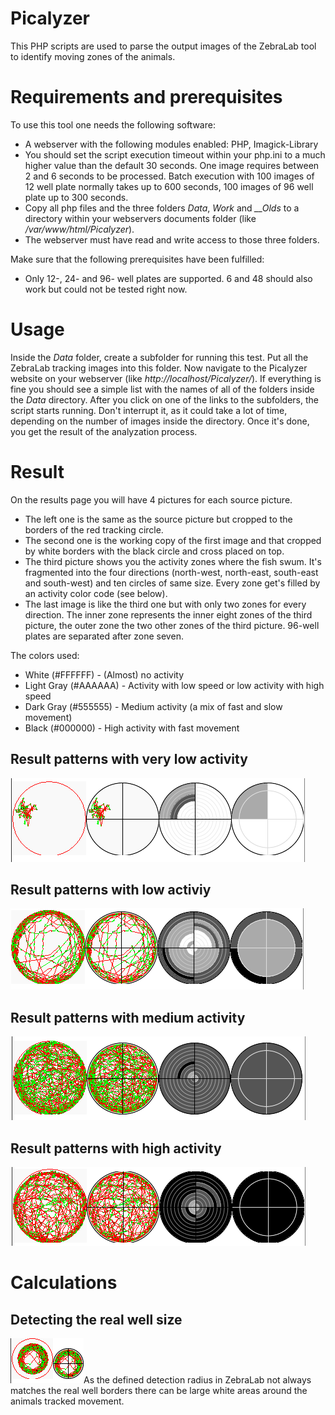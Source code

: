 # Picalyzer
This PHP scripts are used to parse the output images of the ZebraLab tool to identify moving zones of the animals.

# Requirements and prerequisites
To use  this tool one needs the following software:
* A webserver with the following modules enabled: PHP, Imagick-Library
* You should set the script execution timeout within your php.ini to a much higher value than the default 30 seconds. One image requires between 2 and 6 seconds to be processed. Batch execution with 100 images of 12 well plate normally takes up to 600 seconds, 100 images of 96 well plate up to 300 seconds.
* Copy all php files and the three folders *Data*, *Work* and *__Olds* to a directory within your webservers documents folder (like */var/www/html/Picalyzer*).
* The webserver must have read and write access to those three folders.

Make sure that the following prerequisites have been fulfilled:
* Only 12-, 24- and 96- well plates are supported. 6 and 48 should also work but could not be tested right now.

# Usage
Inside the *Data* folder, create a subfolder for running this test. Put all the ZebraLab tracking images into this folder. Now navigate to the Picalyzer website on your webserver (like *http://localhost/Picalyzer/*). If everything is fine you should see a simple list with the names of all of the folders inside the *Data* directory. After you click on one of the links to the subfolders, the script starts running. Don't interrupt it, as it could take a lot of time, depending on the number of images inside the directory.
Once it's done, you get the result of the analyzation process.

# Result
On the results page you will have 4 pictures for each source picture.
* The left one is the same as the source picture but cropped to the borders of the red tracking circle.
* The second one is the working copy of the first image and that cropped by white borders with the black circle and cross placed on top.
* The third picture shows you the activity zones where the fish swum. It's fragmented into the four directions (north-west, north-east, south-east and south-west) and ten circles of same size. Every zone get's filled by an activity color code (see below).
* The last image is like the third one but with only two zones for every direction. The inner zone represents the inner eight zones of the third picture, the outer zone the two other zones of the third picture. 96-well plates are separated after zone seven.

The colors used:
* White (#FFFFFF) - (Almost) no activity
* Light Gray (#AAAAAA) - Activity with low speed or low activity with high speed
* Dark Gray (#555555) - Medium activity (a mix of fast and slow movement)
* Black (#000000) - High activity with fast movement

## Result patterns with very low activity
![Pattern with almost no activity](https://raw.githubusercontent.com/surcoufx83/Picalyzer/master/Pictures/NoActivity.png)

## Result patterns with low activiy
![Pattern with low activity](https://raw.githubusercontent.com/surcoufx83/Picalyzer/master/Pictures/LowActivity.png)

## Result patterns with medium activity
![Pattern with medium activity](https://raw.githubusercontent.com/surcoufx83/Picalyzer/master/Pictures/MediumActivity.png)

## Result patterns with high activity
![Pattern with high activity](https://raw.githubusercontent.com/surcoufx83/Picalyzer/master/Pictures/HighActivity.png)

# Calculations

## Detecting the real well size
![Pattern with small well](https://raw.githubusercontent.com/surcoufx83/Picalyzer/master/Pictures/96wellplate.png)As the defined detection radius in ZebraLab not always matches the real well borders there can be large white areas around the animals tracked movement.
